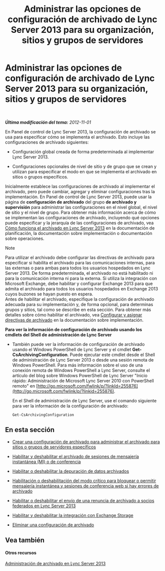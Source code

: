 ﻿---
title: Administrar las opciones de configuración de archivado de Lync Server 2013 para su organización, sitios y grupos de servidores
TOCTitle: Administrar las opciones de configuración de archivado de Lync Server 2013 para su organización, sitios y grupos de servidores
ms:assetid: 377a6f80-5f2b-4bc1-b507-e930a461fb1d
ms:mtpsurl: https://technet.microsoft.com/es-es/library/JJ204802(v=OCS.15)
ms:contentKeyID: 48274949
ms.date: 01/07/2017
mtps_version: v=OCS.15
ms.translationtype: HT
---

# Administrar las opciones de configuración de archivado de Lync Server 2013 para su organización, sitios y grupos de servidores

 

_**Última modificación del tema:** 2012-11-01_

En Panel de control de Lync Server 2013, la configuración de archivado se usa para especificar cómo se implementa el archivado. Esto incluye las configuraciones de archivado siguientes:

  - Configuración global creada de forma predeterminada al implementar Lync Server 2013.

  - Configuraciones opcionales de nivel de sitio y de grupo que se crean y utilizan para especificar el modo en que se implementa el archivado en sitios o grupos específicos.

Inicialmente establece las configuraciones de archivado al implementar el archivado, pero puede cambiar, agregar y eliminar configuraciones tras la implementación. En Panel de control de Lync Server 2013, puede usar la página de **configuración de archivado** del grupo **de archivado y supervisión** para administrar las configuraciones en el nivel global, el nivel de sitio y el nivel de grupo. Para obtener más información acerca de cómo se implementan las configuraciones de archivado, incluyendo qué opciones puede especificar y la jerarquía de las configuraciones de archivado, vea [Cómo funciona el archivado en Lync Server 2013](lync-server-2013-how-archiving-works.md) en la documentación de planificación, la documentación sobre implementación o documentación sobre operaciones.


> [!NOTE]
> Para utilizar el archivado debe configurar las directivas de archivado para especificar si habilita el archivado para las comunicaciones internas, para las externas o para ambas para todos los usuarios hospedados en Lync Server 2013. De forma predeterminada, el archivado no está habilitado ni para la comunicación interna ni para la externa. Si utiliza la integración con Microsoft Exchange, debe habilitar y configurar Exchange 2013 para que admita el archivado para todos los usuarios hospedados en Exchange 2013 cuyos buzones se hayan puesto en espera.<BR>Antes de habilitar el archivado, especifique la configuración de archivado adecuada para su implementación y, de forma opcional, para determinas grupos y sitios, tal como se describe en esta sección. Para obtener más detalles sobre cómo habilitar el archivado, vea <A href="lync-server-2013-configuring-and-assigning-archiving-policies.md">Configurar y asignar directivas de archivado</A> en la documentación sobre implementación.



**Para ver la información de configuración de archivado usando los cmdlets del Shell de administración de Lync Server**

  - También puede ver la información de configuración de archivado usando el Windows PowerShell de Lync Server y el cmdlet **Get-CsArchivingConfiguration**. Puede ejecutar este cmdlet desde el Shell de administración de Lync Server 2013 o desde una sesión remota de Windows PowerShell. Para más información sobre el uso de una conexión remota de Windows PowerShell a Lync Server, consulte el artículo del blog sobre Windows PowerShell de Lync Server "Inicio rápido: Administración de Microsoft Lync Server 2010 con PowerShell remoto" en [http://go.microsoft.com/fwlink/p/?linkId=255876](http://go.microsoft.com/fwlink/p/?linkid=255876).
    
    En el Shell de administración de Lync Server, use el comando siguiente para ver la información de la configuración de archivado:
    
        Get-CsArchivingConfiguration

## En esta sección

  - [Crear una configuración de archivado para administrar el archivado para sitios o grupos de servidores específicos](lync-server-2013-creating-an-archiving-configuration-to-manage-archiving-for-specific-sites-or-pools.md)

  - [Habilitar y deshabilitar el archivado de sesiones de mensajería instantánea (MI) o de conferencia](lync-server-2013-enabling-or-disabling-archiving-of-im-or-conferencing-sessions.md)

  - [Habilitar o deshabilitar la depuración de datos archivados](lync-server-2013-enabling-or-disabling-the-purging-of-archived-data.md)

  - [Habilitación o deshabilitación del modo crítico para bloquear o permitir mensajería instantánea y sesiones de conferencia web si hay errores de archivado](lync-server-2013-enabling-or-disabling-critical-mode-to-block-or-allow-im-and-web-conferencing-sessions-if-archiving-fails.md)

  - [Habilitar o deshabilitar el envío de una renuncia de archivado a socios federados en Lync Server 2013](lync-server-2013-enable-or-disable-sending-an-archiving-disclaimer-to-federated-partners.md)

  - [Habilitar y deshabilitar la integración con Exchange Storage](lync-server-2013-enabling-or-disabling-integration-with-exchange-storage.md)

  - [Eliminar una configuración de archivado](lync-server-2013-deleting-an-archiving-configuration.md)

## Vea también

#### Otros recursos

[Administración de archivado en Lync Server 2013](lync-server-2013-managing-archiving.md)


